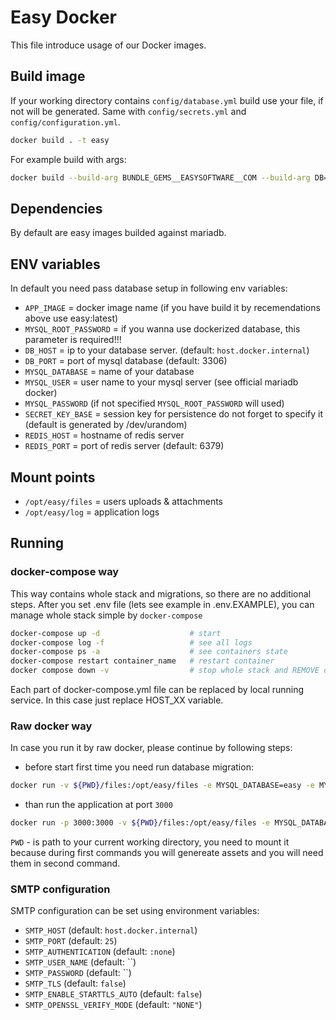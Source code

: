 # Easy Docker
This file introduce usage of our Docker images.

## Build image
If your working directory contains `config/database.yml` build use your file, if not will be generated. Same with `config/secrets.yml` and `config/configuration.yml`.

```bash
docker build . -t easy
```
For example build with args:
```bash
docker build --build-arg BUNDLE_GEMS__EASYSOFTWARE__COM --build-arg DB=mysql . -t easy    
```
## Dependencies
By default are easy images builded against mariadb.

## ENV variables
In default you need pass database setup in following env variables:

* `APP_IMAGE` = docker image name (if you have build it by recemendations above use easy:latest)
* `MYSQL_ROOT_PASSWORD` = if you wanna use dockerized database, this parameter is required!!!
* `DB_HOST` = ip to your database server. (default: `host.docker.internal`)
* `DB_PORT` = port of mysql database (default: 3306)
* `MYSQL_DATABASE` = name of your database
* `MYSQL_USER` = user name to your mysql server (see official mariadb docker)
* `MYSQL_PASSWORD` (if not specified `MYSQL_ROOT_PASSWORD` will used)
* `SECRET_KEY_BASE` = session key for persistence do not forget to specify it (default is generated by /dev/urandom)
* `REDIS_HOST` = hostname of redis server
* `REDIS_PORT` = port of redis server (default: 6379)

## Mount points
* `/opt/easy/files` = users uploads & attachments
* `/opt/easy/log` = application logs


## Running 


### docker-compose way
This way contains whole stack and migrations, so there are no additional steps. After you set .env file (lets see example in .env.EXAMPLE), you can manage whole stack simple by `docker-compose`

```Bash
docker-compose up -d                    # start
docker-compose log -f                   # see all logs
docker-compose ps -a                    # see containers state
docker-compose restart container_name   # restart container
docker compose down -v                  # stop whole stack and REMOVE data!!!
```

Each part of docker-compose.yml file can be replaced by local running service. In this case just replace HOST_XX variable.



### Raw docker way
In case you run it by raw docker, please continue by following steps:


* before start first time you need run database migration:

```bash
docker run -v ${PWD}/files:/opt/easy/files -e MYSQL_DATABASE=easy -e MYSQL_USER=root -e MYSQL_PASSWORD=root easy install
```

* than run the application at port `3000`
```bash
docker run -p 3000:3000 -v ${PWD}/files:/opt/easy/files -e MYSQL_DATABASE=easy -e MYSQL_USER=root -e MYSQL_PASSWORD=root --name easyproject.hostname easy server
```

`PWD` - is path to your current working directory, you need to mount it because during first commands you will genereate assets and you will need them in second command.

### SMTP configuration

SMTP configuration can be set using environment variables:

* `SMTP_HOST` (default: `host.docker.internal`)
* `SMTP_PORT` (default: `25`)
* `SMTP_AUTHENTICATION` (default: `:none`)
* `SMTP_USER_NAME` (default: ``)
* `SMTP_PASSWORD` (default: ``)
* `SMTP_TLS` (default: `false`)
* `SMTP_ENABLE_STARTTLS_AUTO` (default: `false`)
* `SMTP_OPENSSL_VERIFY_MODE` (default: `"NONE"`)